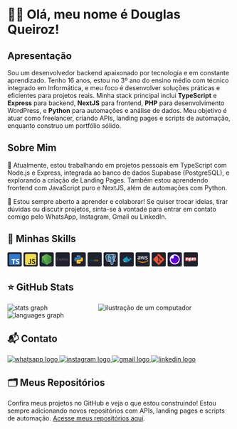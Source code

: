 # 🧑‍💻 Olá, meu nome é Douglas Queiroz!

## Apresentação
Sou um desenvolvedor backend apaixonado por tecnologia e em constante aprendizado. Tenho 16 anos, estou no 3º ano do ensino médio com técnico integrado em Informática, e meu foco é desenvolver soluções práticas e eficientes para projetos reais. Minha stack principal inclui **TypeScript** e **Express** para backend, **NextJS** para frontend, **PHP** para desenvolvimento WordPress, e **Python** para automações e análise de dados. Meu objetivo é atuar como freelancer, criando APIs, landing pages e scripts de automação, enquanto construo um portfólio sólido.

## Sobre Mim
🔭 Atualmente, estou trabalhando em projetos pessoais em TypeScript com Node.js e Express, integrada ao banco de dados Supabase (PostgreSQL), e explorando a criação de Landing Pages. Também estou aprendendo frontend com JavaScript puro e NextJS, além de automações com Python.

💬 Estou sempre aberto a aprender e colaborar! Se quiser trocar ideias, tirar dúvidas ou discutir projetos, sinta-se à vontade para entrar em contato comigo pelo WhatsApp, Instagram, Gmail ou LinkedIn.

## 🚀 Minhas Skills

<code><img height="32" src="https://github.com/gui-bus/TechIcons/blob/main/Dark/Typescript.svg" alt="Typescript"/></code>
<code><img height="32" src="https://github.com/gui-bus/TechIcons/blob/main/Dark/Javascript.svg" alt="Javascript"/></code>
<code><img height="32" src="https://github.com/gui-bus/TechIcons/blob/main/Dark/NodeJS.svg" alt="Nodejs"/></code>
<code><img height="32" src="https://github.com/gui-bus/TechIcons/blob/main/Dark/ExpressJS.svg" alt="Express"/></code>
<code><img height="32" src="https://github.com/gui-bus/TechIcons/blob/main/Dark/Python.svg" alt="Python"/></code>
<code><img height="32" src="https://github.com/gui-bus/TechIcons/blob/main/Dark/MySQL.svg" alt="MySQL"/></code>
<code><img height="32" src="https://github.com/gui-bus/TechIcons/blob/main/Dark/Postgresql.svg" alt="PostgreSQL"/></code>
<code><img height="32" src="https://github.com/gui-bus/TechIcons/blob/main/Dark/Docker.svg" alt="Docker"/></code>
<code><img height="32" src="https://github.com/gui-bus/TechIcons/blob/main/Dark/AWS.svg" alt="AWS"/></code>
<code><img height="32" src="https://github.com/gui-bus/TechIcons/blob/main/Dark/GIT.svg" alt="Git"/></code>
<code><img height="32" src="https://github.com/gui-bus/TechIcons/blob/main/Dark/Insomnia.svg" alt="Insomnia"/></code>
<code><img height="32" src="https://github.com/gui-bus/TechIcons/blob/main/Dark/npm.svg" alt="npm"/></code>

## ⭐ GitHub Stats
<img src="https://raw.githubusercontent.com/MicaelliMedeiros/micaellimedeiros/master/image/computer-illustration.png" alt="ilustração de um computador" min-width="400px" max-width="300px" width="300px" align="right">

<div align="left">
  <img src="https://github-readme-stats.vercel.app/api?username=dev-queiroz&locale=en&theme=dracula&show_icons=true" height="200" alt="stats graph"  />
</div>
<div align="left">
  <img src="https://github-readme-stats.vercel.app/api/top-langs?username=dev-queiroz&locale=en&hide_title=false&layout=compact&card_width=320&langs_count=6&theme=dracula&hide_border=false" height="245.5" alt="languages graph"  />
</div>

## 📬 Contato

<div align="left">
  <a href="https://criarmeulink.com.br/u/1722606503">
    <img src="https://img.shields.io/badge/WhatsApp-25D366?style=for-the-badge&logo=whatsapp&logoColor=white" height="35" alt="whatsapp logo"  />
  </a>
  <a href="https://www.instagram.com/douglaxx_19">
    <img src="https://img.shields.io/badge/Instagram-E4405F?style=for-the-badge&logo=instagram&logoColor=white" height="35" alt="instagram logo"  />
  </a>
  <a href="https://criarmeulink.com.br/u/1721585632">
    <img src="https://img.shields.io/badge/Gmail-D14836?style=for-the-badge&logo=gmail&logoColor=white" height="35" alt="gmail logo"  />
  </a>
  <a href="https://www.linkedin.com/in/douglas-queiroz-854337288/">
    <img src="https://img.shields.io/badge/LinkedIn-0077B5?style=for-the-badge&logo=linkedin&logoColor=white" height="35" alt="linkedin logo"  />
  </a>
</div>

## 🗂️ Meus Repositórios
Confira meus projetos no GitHub e veja o que estou construindo! Estou sempre adicionando novos repositórios com APIs, landing pages e scripts de automação. [Acesse meus repositórios aqui](https://github.com/dev-queiroz?tab=repositories).
